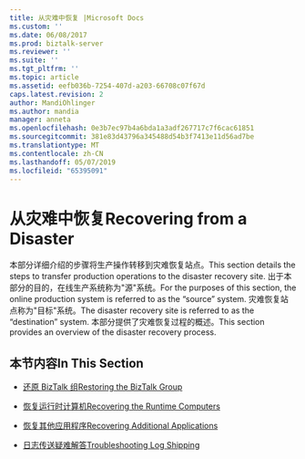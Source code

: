 ```yaml
---
title: 从灾难中恢复 |Microsoft Docs
ms.custom: ''
ms.date: 06/08/2017
ms.prod: biztalk-server
ms.reviewer: ''
ms.suite: ''
ms.tgt_pltfrm: ''
ms.topic: article
ms.assetid: eefb036b-7254-407d-a203-66708c07f67d
caps.latest.revision: 2
author: MandiOhlinger
ms.author: mandia
manager: anneta
ms.openlocfilehash: 0e3b7ec97b4a6bda1a3adf267717c7f6cac61851
ms.sourcegitcommit: 381e83d43796a345488d54b3f7413e11d56ad7be
ms.translationtype: MT
ms.contentlocale: zh-CN
ms.lasthandoff: 05/07/2019
ms.locfileid: "65395091"
---
```

# <a name="recovering-from-a-disaster"></a><span data-ttu-id="a80e1-102">从灾难中恢复</span><span class="sxs-lookup"><span data-stu-id="a80e1-102">Recovering from a Disaster</span></span>
<span data-ttu-id="a80e1-103">本部分详细介绍的步骤将生产操作转移到灾难恢复站点。</span><span class="sxs-lookup"><span data-stu-id="a80e1-103">This section details the steps to transfer production operations to the disaster recovery site.</span></span> <span data-ttu-id="a80e1-104">出于本部分的目的，在线生产系统称为"源"系统。</span><span class="sxs-lookup"><span data-stu-id="a80e1-104">For the purposes of this section, the online production system is referred to as the “source” system.</span></span> <span data-ttu-id="a80e1-105">灾难恢复站点称为"目标"系统。</span><span class="sxs-lookup"><span data-stu-id="a80e1-105">The disaster recovery site is referred to as the “destination” system.</span></span> <span data-ttu-id="a80e1-106">本部分提供了灾难恢复过程的概述。</span><span class="sxs-lookup"><span data-stu-id="a80e1-106">This section provides an overview of the disaster recovery process.</span></span>  
  
## <a name="in-this-section"></a><span data-ttu-id="a80e1-107">本节内容</span><span class="sxs-lookup"><span data-stu-id="a80e1-107">In This Section</span></span>  
  
-   [<span data-ttu-id="a80e1-108">还原 BizTalk 组</span><span class="sxs-lookup"><span data-stu-id="a80e1-108">Restoring the BizTalk Group</span></span>](../technical-guides/restoring-the-biztalk-group.md)  
  
-   [<span data-ttu-id="a80e1-109">恢复运行时计算机</span><span class="sxs-lookup"><span data-stu-id="a80e1-109">Recovering the Runtime Computers</span></span>](../technical-guides/recovering-the-runtime-computers.md)  
  
-   [<span data-ttu-id="a80e1-110">恢复其他应用程序</span><span class="sxs-lookup"><span data-stu-id="a80e1-110">Recovering Additional Applications</span></span>](../technical-guides/recovering-additional-applications.md)  
  
-   [<span data-ttu-id="a80e1-111">日志传送疑难解答</span><span class="sxs-lookup"><span data-stu-id="a80e1-111">Troubleshooting Log Shipping</span></span>](../technical-guides/troubleshooting-log-shipping.md)
